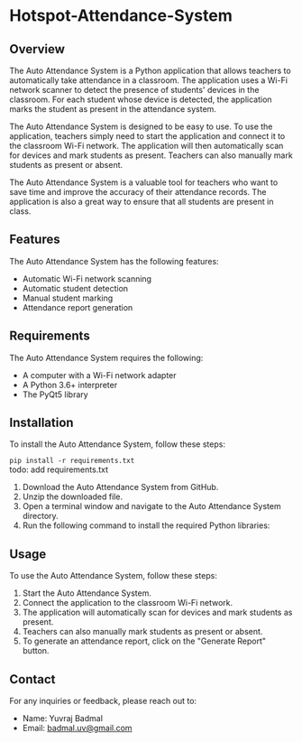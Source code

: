 # Hotspot-Attendance-System

## Overview

The Auto Attendance System is a Python application that allows teachers to automatically take attendance in a classroom. The application uses a Wi-Fi network scanner to detect the presence of students' devices in the classroom. For each student whose device is detected, the application marks the student as present in the attendance system.

The Auto Attendance System is designed to be easy to use. To use the application, teachers simply need to start the application and connect it to the classroom Wi-Fi network. The application will then automatically scan for devices and mark students as present. Teachers can also manually mark students as present or absent.

The Auto Attendance System is a valuable tool for teachers who want to save time and improve the accuracy of their attendance records. The application is also a great way to ensure that all students are present in class.

## Features

The Auto Attendance System has the following features:

* Automatic Wi-Fi network scanning
* Automatic student detection
* Manual student marking
* Attendance report generation

## Requirements

The Auto Attendance System requires the following:

* A computer with a Wi-Fi network adapter
* A Python 3.6+ interpreter
* The PyQt5 library

## Installation

To install the Auto Attendance System, follow these steps:

  ```pip install -r requirements.txt```  
  todo: add requirements.txt

1. Download the Auto Attendance System from GitHub.
2. Unzip the downloaded file.
3. Open a terminal window and navigate to the Auto Attendance System directory.
4. Run the following command to install the required Python libraries:


## Usage

To use the Auto Attendance System, follow these steps:

1. Start the Auto Attendance System.
2. Connect the application to the classroom Wi-Fi network.
3. The application will automatically scan for devices and mark students as present.
4. Teachers can also manually mark students as present or absent.
5. To generate an attendance report, click on the "Generate Report" button.

## Contact

For any inquiries or feedback, please reach out to:

- Name: Yuvraj Badmal
- Email: badmal.uv@gmail.com
